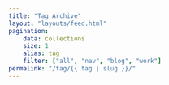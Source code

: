 ```yaml
---
title: "Tag Archive"
layout: "layouts/feed.html"
pagination:
    data: collections
    size: 1
    alias: tag
    filter: ["all", "nav", "blog", "work"]
permalink: "/tag/{{ tag | slug }}/"
---
```

